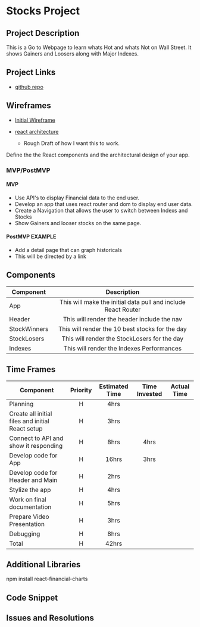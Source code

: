 # Stocks Project

<!-- ![](https://media.giphy.com/media/R6xi8dXsRhIjK/giphy.gif)
<--- me coding this app! -->

## Project Description

This is a Go to Webpage to learn whats Hot and whats Not on Wall Street.  It shows Gainers and Loosers along with Major Indexes.

## Project Links

- [github repo](https://git.generalassemb.ly/mh44698/project-2)
<!-- - [deployment]() -->

## Wireframes

- [Initial Wireframe](https://res.cloudinary.com/dvadpca5q/image/upload/v1578346949/SEI/Wireframe-Fianance_wrk9id.jpg)
- [react architecture](https://res.cloudinary.com/dvadpca5q/image/upload/v1578413390/SEI/0198092a-e5cb-4081-9b0d-824bb0b381ab_zzoem6.pdf)

	- Rough Draft of how I want this to work.

Define the the React components and the architectural design of your app.

### MVP/PostMVP

#### MVP
- Use API's to display Financial data to the end user.
- Develop an app that uses react router and dom to display end user data.
- Create a Navigation that allows the user to switch between Indexs and Stocks
- Show Gainers and looser stocks on the same page.

#### PostMVP EXAMPLE
- Add a detail page that can graph historicals
- This will be directed by a link

## Components

| Component | Description | 
| --- | :---: |  
| App | This will make the initial data pull and include React Router| 
| Header | This will render the header include the nav | 
| StockWinners | This will render the 10 best stocks for the day | 
| StockLosers | This will render the StockLosers for the day | 
| Indexes | This will render the Indexes Performances | 


## Time Frames

| Component | Priority | Estimated Time | Time Invested | Actual Time |
| --- | :---: |  :---: | :---: | :---: |
| Planning | H | 4hrs |  |  |
| Create all initial files and initial React setup | H | 3hrs |  |  |
| Connect to API and show it responding | H | 8hrs | 4hrs |  |
| Develop code for App | H | 16hrs | 3hrs |  |
| Develop code for Header and Main | H | 2hrs |  |  |
| Stylize the app | H | 4hrs |  |  |
| Work on final documentation | H | 5hrs |  |  |
| Prepare Video Presentation | H | 3hrs |  |  |
| Debugging | H | 8hrs |  |  |
| Total | H | 42hrs |  |  |

## Additional Libraries
 <!-- Use this section to list all supporting libraries and their role in the project such as Axios, ReactStrap, D3, etc.  -->
npm install react-financial-charts

## Code Snippet

<!-- Use this section to include a brief code snippet of functionality that you are proud of an a brief description.  Code snippet should not be greater than 10 lines of code.  -->

<!-- ```
function reverse(string) {
	// here is the code to reverse a string of text
}
``` -->

## Issues and Resolutions
 <!-- Use this section to list of all major issues encountered and their resolution. -->

<!-- #### SAMPLE.....
**ERROR**: app.js:34 Uncaught SyntaxError: Unexpected identifier                                
**RESOLUTION**: Missing comma after first object in sources {} object -->